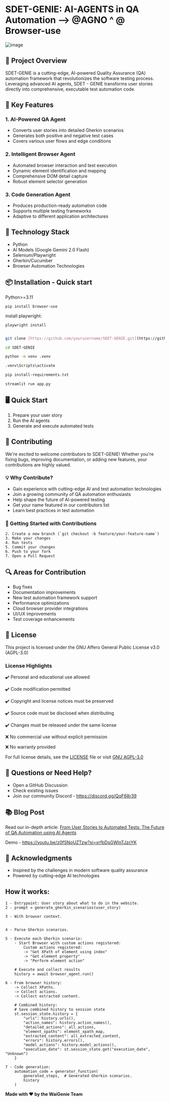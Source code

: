 # SDET-GENIE: AI-AGENTS in QA Automation --> @AGNO ^ @ Browser-use

![image](https://github.com/user-attachments/assets/87ecb2a9-0638-4dee-b630-74aed4e95326)


## 🚀 Project Overview

SDET-GENIE is a cutting-edge, AI-powered Quality Assurance (QA) automation framework that revolutionizes the software testing process. Leveraging advanced AI agents, SDET - GENIE transforms user stories directly into comprehensive, executable test automation code.

## 🌟 Key Features

### 1. AI-Powered QA Agent

- Converts user stories into detailed Gherkin scenarios
- Generates both positive and negative test cases
- Covers various user flows and edge conditions

### 2. Intelligent Browser Agent

- Automated browser interaction and test execution
- Dynamic element identification and mapping
- Comprehensive DOM detail capture
- Robust element selector generation

### 3. Code Generation Agent

- Produces production-ready automation code
- Supports multiple testing frameworks
- Adaptive to different application architectures

## 🔧 Technology Stack

- Python
- AI Models (Google Gemini 2.0 Flash)
- Selenium/Playwright
- Gherkin/Cucumber
- Browser Automation Technologies

## 📦 Installation - Quick start

Python>=3.11

```shell
pip install browser-use
```

install playwright:

```shell
playwright install
```

```bash

git clone [https://github.com/yourusername/SDET-GENIE.git](https://github.com/WaiGenie/SDET-GENIE.git)

cd SDET-GENIE

python -m venv .venv

.venv\Scripts\activate

pip install-requirements.txt

streamlit run app.py

```

## 🖥️ Quick Start

1. Prepare your user story
2. Run the AI agents
3. Generate and execute automated tests

## 🤝 Contributing

We're excited to welcome contributors to SDET-GENIE! Whether you're fixing bugs, improving documentation, or adding new features, your contributions are highly valued.

### 💡 Why Contribute?

- Gain experience with cutting-edge AI and test automation technologies
- Join a growing community of QA automation enthusiasts
- Help shape the future of AI-powered testing
- Get your name featured in our contributors list
- Learn best practices in test automation

### 🚀 Getting Started with Contributions

```
2. Create a new branch (`git checkout -b feature/your-feature-name`)
3. Make your changes
4. Run tests
5. Commit your changes
6. Push to your fork
7. Open a Pull Request
```

## 🔍 Areas for Contribution

- Bug fixes
- Documentation improvements
- New test automation framework support
- Performance optimizations
- Cloud browser provider integrations
- UI/UX improvements
- Test coverage enhancements

## 📄 License

This project is licensed under the GNU Affero General Public License v3.0 (AGPL-3.0)

### License Highlights

✔️ Personal and educational use allowed

✔️ Code modification permitted

✔️ Copyright and license notices must be preserved

✔️ Source code must be disclosed when distributing

✔️ Changes must be released under the same license

❌ No commercial use without explicit permission

❌ No warranty provided

For full license details, see the [LICENSE](LICENSE) file or visit [GNU AGPL-3.0](https://www.gnu.org/licenses/agpl-3.0.en.html)

## 🤔 Questions or Need Help?

- Open a GitHub Discussion
- Check existing issues
- Join our community Discord - https://discord.gg/QqF68r39

## 📚 Blog Post

Read our in-depth article: [From User Stories to Automated Tests: The Future of QA Automation using AI Agents](https://medium.com/@honeyricky1m3/from-user-stories-to-automated-tests-the-future-of-qa-automation-using-ai-agents-cfe7fe878954)

Demo - https://youtu.be/z0fSNoUZTzw?si=xrfbDsGWlnTJzcYK

## 🌈 Acknowledgments

- Inspired by the challenges in modern software quality assurance
- Powered by cutting-edge AI technologies

## How it works:
```
1 - Entrypoint: User story about what to do in the website.
2 - prompt = generate_gherkin_scenarios(user_story)

3 - With browser context.


4 - Parse Gherkin scenarios.

5 - Execute each Gherkin scenario:
    - Start Browser with custom actions registered:
        Custom actions registered:
        -> "Get XPath of element using index"
        -> "Get element property"
        -> "Perform element action"

    # Execute and collect results
    history = await browser_agent.run()

6 - From browser history:
    -> Collect XPaths.
    -> Collect actions.
    -> Collect extracted content.

    # Combined history:
    # Save combined history to session state
    st.session_state.history = {
        "urls": history.urls(),
        "action_names": history.action_names(),
        "detailed_actions": all_actions,
        "element_xpaths": element_xpath_map,
        "extracted_content": all_extracted_content,
        "errors": history.errors(),
        "model_actions": history.model_actions(),
        "execution_date": st.session_state.get("execution_date", "Unknown")
    }

7 - Code generation:
    automation_code = generator_function(
        generated_steps,  # Generated Gherkin scenarios.
        history
    )
```

**Made with ❤️ by the WaiGenie Team**
